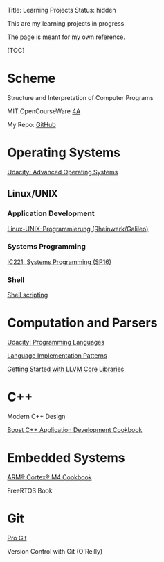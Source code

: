 Title: Learning Projects
Status: hidden

This are my learning projects in progress.

The page is meant for my own reference.


[TOC]

# Scheme

Structure and Interpretation of Computer Programs

MIT OpenCourseWare [4A](http://ocw.mit.edu/courses/electrical-engineering-and-computer-science/6-001-structure-and-interpretation-of-computer-programs-spring-2005/video-lectures/4a-pattern-matching-and-rule-based-substitution/)

My Repo: [GitHub](https://github.com/LukasWoodtli/SchemeCourse)


# Operating Systems
[Udacity: Advanced Operating Systems](https://classroom.udacity.com/courses/ud189/)

## Linux/UNIX

### Application Development

[Linux-UNIX-Programmierung (Rheinwerk/Galileo)](http://openbook.rheinwerk-verlag.de/linux_unix_programmierung/Kap02-002.htm#t2t310)

### Systems Programming

[IC221: Systems Programming (SP16)](https://www.usna.edu/Users/cs/aviv/classes/ic221/s16/cal.html)

### Shell

[Shell scripting](http://openbook.rheinwerk-verlag.de/shell_programmierung/)

# Computation and Parsers

[Udacity: Programming Languages](https://classroom.udacity.com/courses/cs262)

[Language Implementation Patterns](https://pragprog.com/book/tpdsl/language-implementation-patterns)


[Getting Started with LLVM Core Libraries](https://www.packtpub.com/mapt/book/application_development/9781782166924/1/ch01lvl1sec10/Obtaining+prebuilt+packages)

# C++

Modern C++ Design

[Boost C++ Application Development Cookbook](https://www.packtpub.com/mapt/book/All%20Books/9781849514880)

# Embedded Systems

[ARM® Cortex® M4 Cookbook](https://www.packtpub.com/mapt/book/hardware_and_creative/9781782176503/1/ch01lvl1sec10/Installing+uVision5)

FreeRTOS Book

# Git

[Pro Git](https://git-scm.com/book/en/v2)

Version Control with Git (O'Reilly)
